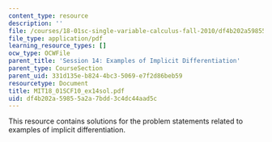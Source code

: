 ```yaml
---
content_type: resource
description: ''
file: /courses/18-01sc-single-variable-calculus-fall-2010/df4b202a59855a2a7bdd3c4dc44aad5c_MIT18_01SCF10_ex14sol.pdf
file_type: application/pdf
learning_resource_types: []
ocw_type: OCWFile
parent_title: 'Session 14: Examples of Implicit Differentiation'
parent_type: CourseSection
parent_uid: 331d135e-b824-4bc3-5069-e7f2d86beb59
resourcetype: Document
title: MIT18_01SCF10_ex14sol.pdf
uid: df4b202a-5985-5a2a-7bdd-3c4dc44aad5c
---
```

This resource contains solutions for the problem statements related to examples of implicit differentiation.

